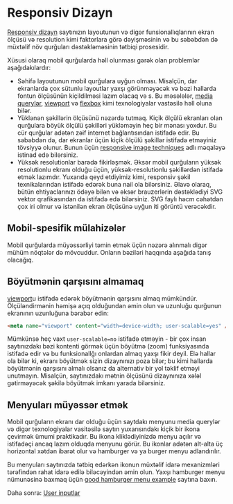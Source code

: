 # Responsiv Dizayn

[Responsiv dizayn](https://developer.mozilla.org/en-US/docs/Web/Progressive_web_apps/Responsive/responsive_design_building_blocks) saytınızın layoutunun və digər funsionallıqlarının ekran ölçüsü və resolution kimi faktorlara görə dəyişməsinin və bu səbəbdən də müxtəlif növ qurğuları dəstəkləməsinin tətbiqi prosesidir.

Xüsusi olaraq mobil qurğularda həll olunması gərək olan problemlər aşağıdakılardır:

- Səhifə layoutunun mobil qurğulara uyğun olması. Misalçün, dar ekranlarda çox sütunlu layoutlar yaxşı görünməyəcək və bəzi hallarda fontun ölçüsünün kiçildilməsi lazım olacaq və s. Bu məsələlər, [media querylər](https://developer.mozilla.org/en-US/docs/Web/CSS/Media_Queries), [viewport](https://developer.mozilla.org/en-US/docs/Mozilla/Mobile/Viewport_meta_tag) və [flexbox](https://developer.mozilla.org/en-US/docs/Learn/CSS/CSS_layout/Flexbox) kimi texnologiyalar vastəsilə həll oluna bilər.
- Yüklənən şəkillərin ölçüsünü nəzərdə tutmaq. Kiçik ölçülü ekranları olan qurğulara böyük ölçülü şəkilləri yükləməyin heç bir mənası yoxdur. Bu cür qurğular adətən zəif internet bağlantısından istifadə edir. Bu səbəbdən də, dar ekranlar üçün kiçik ölçülü şəkillər istifadə etməyiniz tövsiyyə olunur. Bunun üçün [responsive image techniques](https://developer.mozilla.org/en-US/docs/Learn/HTML/Multimedia_and_embedding/Responsive_images) adlı məqaləyə istinad edə bilərsiniz.
- Yüksək resolutionlar barədə fikirləşmək. Əksər mobil qurğuların yüksək resolutionlu ekranı olduğu üçün, yüksək-resolutionlu şəkillərdən istifadə etmək lazımdır. Yuxarıda qeyd etdiyimiz kimi, responsiv şəkil texnikalarından istifadə edərək buna nail ola bilərsiniz. Əlavə olaraq, bütün ehtiyaclarınızı ödəyə bilən və əksər brauzerlərin dəstəklədiyi SVG vektor qrafikasından da istifadə edə bilərsiniz. SVG faylı həcm cəhətdən çox iri olmur və istənilən ekran ölçüsünə uyğun iti görüntü verəcəkdir.

## Mobil-spesifik mülahizələr

Mobil qurğularda müyəssərliyi təmin etmək üçün nəzərə alınmalı digər mühüm nöqtələr də mövcuddur. Onların bəziləri haqqında aşağıda tanış olacağıq.

## Böyütmənin qarşısını almamaq

[viewport](https://developer.mozilla.org/en-US/docs/Mozilla/Mobile/Viewport_meta_tag)u istifadə edərək böyütmənin qarşısını almaq mümkündür. Ölçüləndirmənin həmişə açıq olduğundan əmin olun və uzunluğu qurğunun ekranının uzunluğuna bərabər edin:

```html
<meta name="viewport" content="width=device-width; user-scalable=yes" />
```

Mümkünsə heç vaxt `user-scalable=no` istifadə etməyin - bir çox insan saytınızdakı bəzi kontenti görmək üçün böyütmə (zoom) funksiyasında istifadə edir və bu funksionallğı onlardan almaq yaxşı fikir deyil. Elə hallar ola bilər ki, ekranı böyütmək sizin dizaynınızı poza bilər; bu kimi hallarda böyütmənin qarşısını almalı olsanız da alternativ bir yol təklif etməyi unutmayın. Misalçün, saytınızdakı mətnin ölçüsünü dizaynınıza xələl gətirməyəcək şəkilə böyütmək imkanı yarada bilərsiniz.

## Menyuları müyəssər etmək

Mobil qurğuların ekranı dar olduğu üçün saytdakı menyunu media querylər və digər texnologiyalar vasitəsilə saytın yuxarısındakı kiçik bir ikona çevirmək ümumi praktikadır. Bu ikona kliklədiyinizdə menyu açılır və istifadəçi ancaq lazım olduqda menyunu görür. Bu ikonlar adətən alt-alta üç horizontal xətdən ibarət olur və hamburger və ya burger menyu adlandırılır.

Bu menyuları saytınızda tətbiq edərkən ikonun müxtəlif idarə mexanizmləri tərəfindən rahat idarə edilə biləcəyindən əmin olun.
Yaxşı hamburger menyu nümunəsinə baxmaq üçün [good hamburger menu example](http://fritz-weisshart.de/meg_men/) saytına baxın.

Daha sonra: [User inputlar](mobil-muyesserlik/user-inputlar.md)
